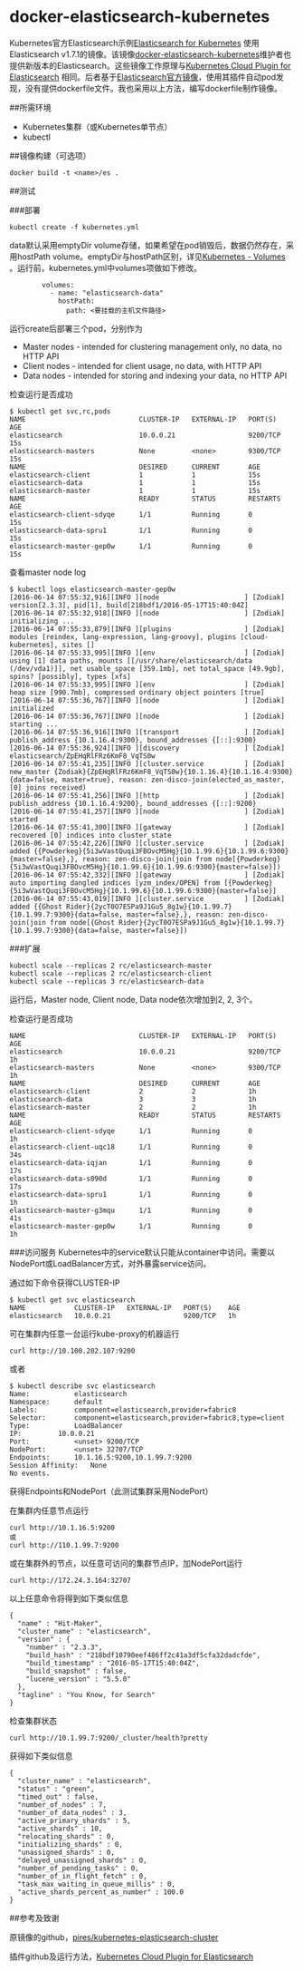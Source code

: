# docker-elasticsearch-kubernetes
Kubernetes官方Elasticsearch示例[Elasticsearch for Kubernetes](https://github.com/kubernetes/kubernetes/tree/release-1.2/examples/elasticsearch) 使用Elasticsearch v1.7.1的镜像。该镜像[docker-elasticsearch-kubernetes](https://github.com/pires/docker-elasticsearch-kubernetes)维护者也提供新版本的Elasticsearch。这些镜像工作原理与[Kubernetes Cloud Plugin for Elasticsearch](https://github.com/fabric8io/elasticsearch-cloud-kubernetes) 相同。后者基于[Elasticsearch官方镜像](https://github.com/docker-library/elasticsearch)，使用其插件自动pod发现，没有提供dockerfile文件。我也采用以上方法，编写dockerfile制作镜像。

##所需环境

* Kubernetes集群（或Kubernetes单节点）
* kubectl


##镜像构建（可选项）

```
docker build -t <name>/es .
```


##测试

###部署

```
kubectl create -f kubernetes.yml
```

data默认采用emptyDir volume存储，如果希望在pod销毁后，数据仍然存在，采用hostPath volume。emptyDir与hostPath区别，详见[Kubernetes - Volumes
](http://kubernetes.io/docs/user-guide/volumes/)。运行前，kubernetes.yml中volumes项做如下修改。

```
        volumes:
          - name: "elasticsearch-data"
            hostPath:
              path: <要挂载的主机文件路径>
```

运行create后部署三个pod，分别作为
* Master nodes - intended for clustering management only, no data, no HTTP API
* Client nodes - intended for client usage, no data, with HTTP API
* Data nodes - intended for storing and indexing your data, no HTTP API

检查运行是否成功

```
$ kubectl get svc,rc,pods
NAME                            CLUSTER-IP   EXTERNAL-IP   PORT(S)                                                 AGE
elasticsearch                   10.0.0.21                  9200/TCP                                                15s
elasticsearch-masters           None         <none>        9300/TCP                                                15s
NAME                            DESIRED      CURRENT       AGE
elasticsearch-client            1            1             15s
elasticsearch-data              1            1             15s
elasticsearch-master            1            1             15s
NAME                            READY        STATUS        RESTARTS   AGE
elasticsearch-client-sdyqe      1/1          Running       0          15s
elasticsearch-data-spru1        1/1          Running       0          15s
elasticsearch-master-gep0w      1/1          Running       0          15s
```

查看master node log

```
$ kubectl logs elasticsearch-master-gep0w
[2016-06-14 07:55:32,916][INFO ][node                     ] [Zodiak] version[2.3.3], pid[1], build[218bdf1/2016-05-17T15:40:04Z]
[2016-06-14 07:55:32,918][INFO ][node                     ] [Zodiak] initializing ...
[2016-06-14 07:55:33,879][INFO ][plugins                  ] [Zodiak] modules [reindex, lang-expression, lang-groovy], plugins [cloud-kubernetes], sites []
[2016-06-14 07:55:33,995][INFO ][env                      ] [Zodiak] using [1] data paths, mounts [[/usr/share/elasticsearch/data (/dev/vda1)]], net usable_space [359.1mb], net total_space [49.9gb], spins? [possibly], types [xfs]
[2016-06-14 07:55:33,995][INFO ][env                      ] [Zodiak] heap size [990.7mb], compressed ordinary object pointers [true]
[2016-06-14 07:55:36,767][INFO ][node                     ] [Zodiak] initialized
[2016-06-14 07:55:36,767][INFO ][node                     ] [Zodiak] starting ...
[2016-06-14 07:55:36,916][INFO ][transport                ] [Zodiak] publish_address {10.1.16.4:9300}, bound_addresses {[::]:9300}
[2016-06-14 07:55:36,924][INFO ][discovery                ] [Zodiak] elasticsearch/ZpEHqRlFRz6KmF8_VqTS0w
[2016-06-14 07:55:41,235][INFO ][cluster.service          ] [Zodiak] new_master {Zodiak}{ZpEHqRlFRz6KmF8_VqTS0w}{10.1.16.4}{10.1.16.4:9300}{data=false, master=true}, reason: zen-disco-join(elected_as_master, [0] joins received)
[2016-06-14 07:55:41,256][INFO ][http                     ] [Zodiak] publish_address {10.1.16.4:9200}, bound_addresses {[::]:9200}
[2016-06-14 07:55:41,257][INFO ][node                     ] [Zodiak] started
[2016-06-14 07:55:41,300][INFO ][gateway                  ] [Zodiak] recovered [0] indices into cluster_state
[2016-06-14 07:55:42,226][INFO ][cluster.service          ] [Zodiak] added {{Powderkeg}{5i3wVastQuqi3FBOvcM5Hg}{10.1.99.6}{10.1.99.6:9300}{master=false},}, reason: zen-disco-join(join from node[{Powderkeg}{5i3wVastQuqi3FBOvcM5Hg}{10.1.99.6}{10.1.99.6:9300}{master=false}])
[2016-06-14 07:55:42,332][INFO ][gateway                  ] [Zodiak] auto importing dangled indices [yzm_index/OPEN] from [{Powderkeg}{5i3wVastQuqi3FBOvcM5Hg}{10.1.99.6}{10.1.99.6:9300}{master=false}]
[2016-06-14 07:55:43,019][INFO ][cluster.service          ] [Zodiak] added {{Ghost Rider}{2ycT0O7ESPa9J1Gu5_8g1w}{10.1.99.7}{10.1.99.7:9300}{data=false, master=false},}, reason: zen-disco-join(join from node[{Ghost Rider}{2ycT0O7ESPa9J1Gu5_8g1w}{10.1.99.7}{10.1.99.7:9300}{data=false, master=false}])

```

###扩展

```
kubectl scale --replicas 2 rc/elasticsearch-master
kubectl scale --replicas 2 rc/elasticsearch-client
kubectl scale --replicas 3 rc/elasticsearch-data
```

运行后，Master node, Client node, Data node依次增加到2, 2, 3个。

检查运行是否成功

```
NAME                            CLUSTER-IP   EXTERNAL-IP   PORT(S)                                                 AGE
elasticsearch                   10.0.0.21                  9200/TCP                                                1h
elasticsearch-masters           None         <none>        9300/TCP                                                1h
NAME                            DESIRED      CURRENT       AGE
elasticsearch-client            2            2             1h
elasticsearch-data              3            3             1h
elasticsearch-master            2            2             1h
NAME                            READY        STATUS        RESTARTS   AGE
elasticsearch-client-sdyqe      1/1          Running       0          1h
elasticsearch-client-uqc18      1/1          Running       0          34s
elasticsearch-data-iqjan        1/1          Running       0          17s
elasticsearch-data-s090d        1/1          Running       0          17s
elasticsearch-data-spru1        1/1          Running       0          1h
elasticsearch-master-g3mqu      1/1          Running       0          41s
elasticsearch-master-gep0w      1/1          Running       0          1h
```

###访问服务
Kubernetes中的service默认只能从container中访问。需要以NodePort或LoadBalancer方式，对外暴露service访问。

通过如下命令获得CLUSTER-IP

```
$ kubectl get svc elasticsearch
NAME            CLUSTER-IP   EXTERNAL-IP   PORT(S)    AGE
elasticsearch   10.0.0.21                  9200/TCP   1h
```

可在集群内任意一台运行kube-proxy的机器运行

```
curl http://10.100.202.107:9200
```

或者

```
$ kubectl describe svc elasticsearch
Name:			elasticsearch
Namespace:		default
Labels:			component=elasticsearch,provider=fabric8
Selector:		component=elasticsearch,provider=fabric8,type=client
Type:			LoadBalancer
IP:			10.0.0.21
Port:			<unset>	9200/TCP
NodePort:		<unset>	32707/TCP
Endpoints:		10.1.16.5:9200,10.1.99.7:9200
Session Affinity:	None
No events.
```

获得Endpoints和NodePort（此测试集群采用NodePort）

在集群内任意节点运行

```
curl http://10.1.16.5:9200
或
curl http://110.1.99.7:9200
```

或在集群外的节点，以任意可访问的集群节点IP，加NodePort运行

```
curl http://172.24.3.164:32707
```

以上任意命令将得到如下类似信息

```
{
  "name" : "Hit-Maker",
  "cluster_name" : "elasticsearch",
  "version" : {
    "number" : "2.3.3",
    "build_hash" : "218bdf10790eef486ff2c41a3df5cfa32dadcfde",
    "build_timestamp" : "2016-05-17T15:40:04Z",
    "build_snapshot" : false,
    "lucene_version" : "5.5.0"
  },
  "tagline" : "You Know, for Search"
}
```


检查集群状态

```
curl http://10.1.99.7:9200/_cluster/health?pretty
```

获得如下类似信息

```
{
  "cluster_name" : "elasticsearch",
  "status" : "green",
  "timed_out" : false,
  "number_of_nodes" : 7,
  "number_of_data_nodes" : 3,
  "active_primary_shards" : 5,
  "active_shards" : 10,
  "relocating_shards" : 0,
  "initializing_shards" : 0,
  "unassigned_shards" : 0,
  "delayed_unassigned_shards" : 0,
  "number_of_pending_tasks" : 0,
  "number_of_in_flight_fetch" : 0,
  "task_max_waiting_in_queue_millis" : 0,
  "active_shards_percent_as_number" : 100.0
}
```

##参考及致谢

原镜像的github，[pires/kubernetes-elasticsearch-cluster](https://github.com/pires/kubernetes-elasticsearch-cluster)

插件github及运行方法，[Kubernetes Cloud Plugin for Elasticsearch](https://github.com/fabric8io/elasticsearch-cloud-kubernetes)
